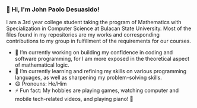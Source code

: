 ### 👋 Hi, I'm John Paolo Desuasido!
I am a 3rd year college student taking the program of Mathematics with Specialization in Computer Science at Bulacan State University. Most of the files found in my repositories are my works and corresponding contributions to my group in fulfillment of the requirements for our courses.

- 🔭 I’m currently working on building my confidence in coding and software programming, for I am more exposed in the theoretical aspect of mathematical logic.
- 🌱 I’m currently learning and refining my skills on various programming languages, as well as sharpening my problem-solving skills.
- 😄 Pronouns: He/Him
- ⚡ Fun fact: My hobbies are playing games, watching computer and mobile tech-related videos, and playing piano! :musical_keyboard:	

<!--
**jpdesuasido/jpdesuasido** is a ✨ _special_ ✨ repository because its `README.md` (this file) appears on your GitHub profile.

Here are some ideas to get you started:

- 🔭 I’m currently working on ...
- 🌱 I’m currently learning ...
- 👯 I’m looking to collaborate on ...
- 🤔 I’m looking for help with ...
- 💬 Ask me about ...
- 📫 How to reach me: ...
- 😄 Pronouns: ...
- ⚡ Fun fact: ...
-->

